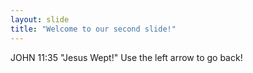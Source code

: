 ```yaml
---
layout: slide
title: "Welcome to our second slide!"
---
```

JOHN 11:35 "Jesus Wept!"
Use the left arrow to go back!
